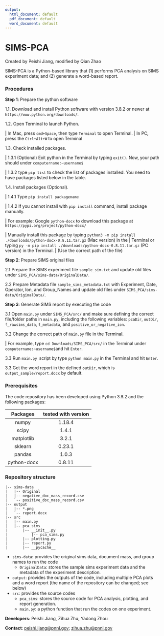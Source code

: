 ```yaml
---
output:
  html_document: default
  pdf_document: default
  word_document: default
---
```

# SIMS-PCA

Created by Peishi Jiang, modified by Qian Zhao

SIMS-PCA is a Python-based library that (1) performs PCA analysis on SIMS experiment data; and (2) generate a word-based report.

### Procedures

**Step 1**: Prepare the python software 

1.1. Download and install Python software with version 3.8.2 or newer at `https://www.python.org/downloads/`. 

1.2. Open Terminal to launch Python.

|         In Mac, press `cmd+Space`, then type `Terminal` to open Terminal.
|         In PC, press the `Ctrl+Alt+W` to open Terminal
        
1.3. Check installed packages.

|        1.3.1 (Optional) Exit python in the Terminal by typing `exit()`. Now, your path should under `computername:~username$`
        
|        1.3.2 type `pip list` to check the list of packages installed. You need to have packages listed below in the table.
        
1.4. Install packages (Optional).

|        1.4.1 Type `pip install packagename`
        
|        1.4.2 If you cannot install with `pip install` command, install package manually. 
        
|                   For example: Google `python-docx` to download this package at `https://pypi.org/project/python-docx/`
              
|                   Manually install this package by typing `python3 -m pip install ./downloads/python-docx-0.8.11.tar.gz` (Mac version) in the 
|                   Terminal or typing `py -m pip install ./downloads/python-docx-0.8.11.tar.gz` (PC version) in the Terminal. 
|                   (Use the correct path of the file)
        
**Step 2**: Prepare SIMS original files 

2.1 Prepare the SIMS experiment file `sample_sim.txt` and update old files under `SIMS_PCA/sims-data/OriginalData/`.

2.2 Prepare Metadata file `sample_sims_metadata.txt` with Experiment, Date, Operator, Ion, and Group_Names and update old files under `SIMS_PCA/sims-data/OriginalData/`.

**Step 3**: Generate SIMS report by executing the code 

3.1 Open `main.py` under `SIMS_PCA/src/` and make sure defining the correct file/folder paths in `main.py`, including the following variables: `pcaDir`, `outDir`, `f_rawsims_data`, `f_metadata`, and `positive_or_negative_ion`.

3.2 Change the correct path of `main.py` file in the Terminal. 

|       For example, type `cd Downloads/SIMS_PCA/src/` in the Terminal under `computername:~username$`and hit `Enter`.

3.3 Run `main.py `script by type `python main.py` in the Terminal and hit `Enter`.

3.3 Get the word report in the defined `outDir`, which is `output_sample/report.docx` by default.


### Prerequisites

The code repository has been developed using Python 3.8.2 and the following packages:

|  Packages   | tested with version |
| :---------: | :-----------------: |
|    numpy    |       1.18.4        |
|    scipy    |        1.4.1        |
| matplotlib  |        3.2.1        |
|   sklearn   |       0.23.1        |
|   pandas    |        1.0.3        |
| python-docx |       0.8.11        |



### Repository structure

```
|-- sims-data
|   |-- Original
|   |-- negative_doc_mass_record.csv
|   `-- positive_doc_mass_record.csv
|-- output
|   |-- *.png
|   `-- report.docx
|-- src
|   |-- main.py
|   |-- pca_sims
|       |-- __init__.py
|   		|-- pca_sims.py
|       |-- plotting.py
|       |-- report.py
|       |-- __pycache__
```

- `sims-data`: provides the original sims data, document mass, and group names to run the code
  - `OriginalData`: stores the sample sims experiment data and the metadata of the experiment description.
- `output`: provides the outputs of the code, including multiple PCA plots and a word report (the name of the repository can be changed; see below)
- `src`: provides the source codes
  - `pca_sims`: stores the source code for PCA analysis, plotting, and report generation.
  - `main.py`: a python function that run the codes on one experiment.




**Developers**: Peishi Jiang, Zihua Zhu, Yadong Zhou

**Contact**: peishi.jiang@pnnl.gov; zihua.zhu@pnnl.gov
